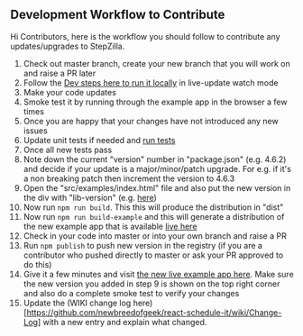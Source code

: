 ## Development Workflow to Contribute

Hi Contributors, here is the workflow you should follow to contribute any updates/upgrades to StepZilla.

1. Check out master branch, create your new branch that you will work on and raise a PR later
2. Follow the [Dev steps here to run it locally](https://github.com/newbreedofgeek/react-schedule-it#run-and-view-example-in-browser) in live-update watch mode
3. Make your code updates
4. Smoke test it by running through the example app in the browser a few times
5. Once you are happy that your changes have not introduced any new issues
6. Update unit tests if needed and [run tests](https://github.com/newbreedofgeek/react-schedule-it#tests)
7. Once all new tests pass
8. Note down the current "version" number in "package.json" (e.g. 4.6.2) and decide if your update is a major/minor/patch upgrade. For e.g. if it's a non breaking patch then increment the version to 4.6.3
9. Open the "src/examples/index.html" file and also put the new version in the div with "lib-version" (e.g. [here](https://github.com/newbreedofgeek/react-schedule-it/blob/master/src/examples/index.html#L149))
10. Now run `npm run build`. This this will produce the distribution in "dist"
11. Now run `npm run build-example` and this will generate a distribution of the new example app that is available [live here](https://newbreedofgeek.github.io/react-schedule-it/)
12. Check in your code into master or into your own branch and raise a PR
13. Run `npm publish` to push new version in the registry (if you are a contributor who pushed directly to master or ask your PR approved to do this)
14. Give it a few minutes and visit [the new live example app here](https://newbreedofgeek.github.io/react-schedule-it/). Make sure the new version you added in step 9 is shown on the top right corner and also do a complete smoke test to verify your changes
15. Update the (WIKI change log here)[https://github.com/newbreedofgeek/react-schedule-it/wiki/Change-Log] with a new entry and explain what changed.
